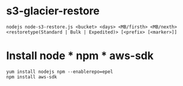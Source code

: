 # s3-glacier-restore
`````
nodejs node-s3-restore.js <bucket> <days> <MB/firsth> <MB/nexth> <restoretype(Standard | Bulk | Expedited)> [<prefix> [<marker>]]
`````
# Install node * npm * aws-sdk

`````
yum install nodejs npm --enablerepo=epel
npm install aws-sdk

`````
